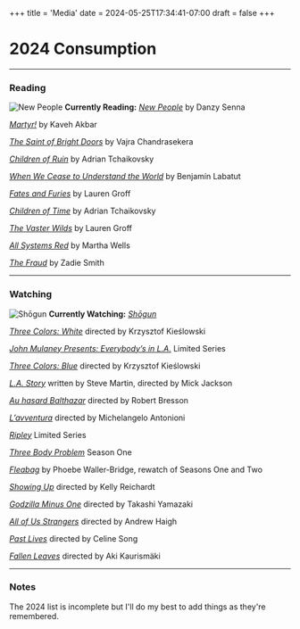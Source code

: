 +++
title = 'Media'
date = 2024-05-25T17:34:41-07:00
draft = false
+++

# 2024 Consumption

***

### Reading

![New People](https://ic.od-cdn.com/resize?type=auto&url=/ImageType-100/1523-1/%257B252047E4-2A22-401C-AE59-67C3010CDAFA%257DImg100.jpg&stripmeta=true&width=300)
**Currently Reading:** [*New People*](https://www.goodreads.com/book/show/33275357-new-people) by Danzy Senna

[*Martyr!*](https://www.goodreads.com/book/show/139400713-martyr) by Kaveh Akbar

[*The Saint of Bright Doors*](https://www.goodreads.com/book/show/61884985-the-saint-of-bright-doors) by Vajra Chandrasekera

[*Children of Ruin*](https://www.goodreads.com/book/show/40376072-children-of-ruin)  by Adrian Tchaikovsky

[*When We Cease to Understand the World*](https://www.goodreads.com/book/show/62069739-when-we-cease-to-understand-the-world) by Benjamín Labatut

[*Fates and Furies*](https://www.goodreads.com/book/show/24612118-fates-and-furies) by Lauren Groff

[*Children of Time*](https://www.goodreads.com/book/show/25499718-children-of-time) by Adrian Tchaikovsky

[*The Vaster Wilds*](https://www.goodreads.com/book/show/62952130-the-vaster-wilds) by Lauren Groff

[*All Systems Red*](https://www.goodreads.com/book/show/32758901-all-systems-red) by Martha Wells

[*The Fraud*](https://www.goodreads.com/book/show/66086834-the-fraud) by Zadie Smith

***

### Watching

![Shōgun](https://upload.wikimedia.org/wikipedia/en/b/b6/Sh%C5%8Dgun_%282024_miniseries%29_poster.jpg)
**Currently Watching:** [*Shōgun*](https://en.wikipedia.org/wiki/Sh%C5%8Dgun_(2024_TV_series))

[*Three Colors: White*](https://www.criterion.com/films/27732-three-colors-white) directed by Krzysztof Kieślowski

[*John Mulaney Presents: Everybody’s in L.A.*](https://www.netflix.com/browse?jbv=81742123) Limited Series

[*Three Colors: Blue*](https://www.criterion.com/films/27731-three-colors-blue) directed by Krzysztof Kieślowski

[*L.A. Story*](https://www.imdb.com/title/tt0102250/) written by Steve Martin, directed by Mick Jackson

[*Au hasard Balthazar*](https://www.criterion.com/films/455-au-hasard-balthazar) directed by Robert Bresson

[*L’avventura*](https://www.criterion.com/films/209-l-avventura) directed by Michelangelo Antonioni

[*Ripley*](https://www.netflix.com/title/81678765) Limited Series

[*Three Body Problem*](https://www.netflix.com/browse?jbv=81024821) Season One

[*Fleabag*](https://www.amazon.com/Fleabag-Season-1/dp/B0875K9Q4P) by Phoebe Waller-Bridge, rewatch of Seasons One and Two

[*Showing Up*](https://www.imdb.com/title/tt13923216/) directed by Kelly Reichardt

[*Godzilla Minus One*](https://www.imdb.com/title/tt23289160/) directed by Takashi Yamazaki

[*All of Us Strangers*](https://www.imdb.com/title/tt21192142/) directed by Andrew Haigh

[*Past Lives*](https://www.imdb.com/title/tt13238346/) directed by Celine Song

[*Fallen Leaves*](https://www.imdb.com/title/tt21027780/) directed by Aki Kaurismäki

***

### Notes

The 2024 list is incomplete but I'll do my best to add things as they're remembered.
